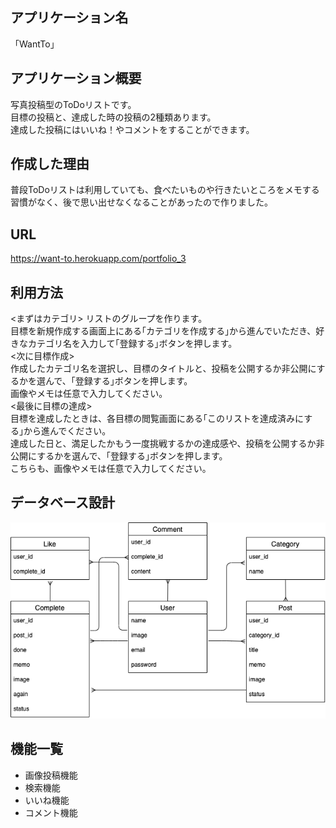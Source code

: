 ## アプリケーション名
「WantTo」  
## アプリケーション概要
写真投稿型のToDoリストです。  
目標の投稿と、達成した時の投稿の2種類あります。  
達成した投稿にはいいね！やコメントをすることができます。
## 作成した理由
普段ToDoリストは利用していても、食べたいものや行きたいところをメモする習慣がなく、後で思い出せなくなることがあったので作りました。
## URL
https://want-to.herokuapp.com/portfolio_3
## 利用方法
<まずはカテゴリ>
リストのグループを作ります。  
目標を新規作成する画面上にある｢カテゴリを作成する｣から進んでいただき、好きなカテゴリ名を入力して｢登録する｣ボタンを押します。  
<次に目標作成>  
作成したカテゴリ名を選択し、目標のタイトルと、投稿を公開するか非公開にするかを選んで、｢登録する｣ボタンを押します。  
画像やメモは任意で入力してください。  
<最後に目標の達成>  
目標を達成したときは、各目標の閲覧画面にある｢このリストを達成済みにする｣から進んでください。  
達成した日と、満足したかもう一度挑戦するかの達成感や、投稿を公開するか非公開にするかを選んで、｢登録する｣ボタンを押します。  
こちらも、画像やメモは任意で入力してください。
## データベース設計
![Image](/ER.png)
## 機能一覧
- 画像投稿機能
- 検索機能
- いいね機能
- コメント機能

